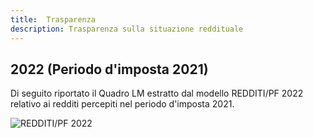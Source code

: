 ```yaml
---
title:  Trasparenza
description: Trasparenza sulla situazione reddituale
---
```


2022 (Periodo d'imposta 2021)
----

Di seguito riportato il Quadro LM estratto dal modello REDDITI/PF 2022 relativo ai redditi percepiti nel periodo d'imposta 2021.

![REDDITI/PF 2022](/files/lm2021.png "Redditi percepiti nel corso del 2021")